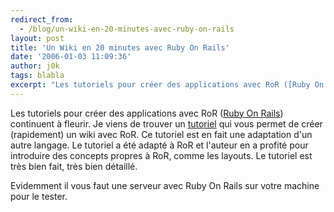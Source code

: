 ```yaml
---
redirect_from:
  - /blog/un-wiki-en-20-minutes-avec-ruby-on-rails
layout: post
title: 'Un Wiki en 20 minutes avec Ruby On Rails'
date: '2006-01-03 11:09:36'
author: j0k
tags: blabla
excerpt: "Les tutoriels pour créer des applications avec RoR ([Ruby On Rails](http://www.j0k3r.net/news-ror-ruby-on-rails-863.html)) continuent à fleurir.      \nJe viens de trouver un [tutoriel](http://sl33p3r.free.fr/tutorials/rails/wiki/wiki-fr.html) qui vous permet de créer (rapidement) un wiki avec RoR.    Ce tutoriel est en fait une adaptation      …"
---
```


Les tutoriels pour créer des applications avec RoR ([Ruby On Rails](http://www.j0k3r.net/news-ror-ruby-on-rails-863.html)) continuent à fleurir.
Je viens de trouver un [tutoriel](http://sl33p3r.free.fr/tutorials/rails/wiki/wiki-fr.html) qui vous permet de créer (rapidement) un wiki avec RoR.    Ce tutoriel est en fait une adaptation d'un autre langage. Le tutoriel a été adapté à RoR et l'auteur en a profité pour introduire des concepts propres à RoR, comme les layouts.   Le tutoriel est très bien fait, très bien détaillé.

Evidemment il vous faut une serveur avec Ruby On Rails sur votre machine pour le tester.
